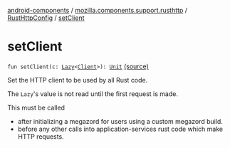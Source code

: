 [android-components](../../index.md) / [mozilla.components.support.rusthttp](../index.md) / [RustHttpConfig](index.md) / [setClient](./set-client.md)

# setClient

`fun setClient(c: `[`Lazy`](https://kotlinlang.org/api/latest/jvm/stdlib/kotlin/-lazy/index.html)`<`[`Client`](../../mozilla.components.concept.fetch/-client/index.md)`>): `[`Unit`](https://kotlinlang.org/api/latest/jvm/stdlib/kotlin/-unit/index.html) [(source)](https://github.com/mozilla-mobile/android-components/blob/master/components/support/rusthttp/src/main/java/mozilla/components/support/rusthttp/RustHttpConfig.kt#L24)

Set the HTTP client to be used by all Rust code.

The `Lazy`'s value is not read until the first request is made.

This must be called

* after initializing a megazord for users using a custom megazord build.
* before any other calls into application-services rust code which make HTTP requests.
